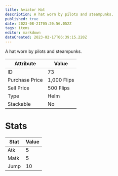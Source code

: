 ```yaml
---
title: Aviator Hat
description: A hat worn by pilots and steampunks.
published: true
date: 2023-08-21T05:20:56.052Z
tags: items
editor: markdown
dateCreated: 2023-02-17T06:39:15.220Z
---
```


A hat worn by pilots and steampunks.

|Attribute|Value|
|-|-|
|ID|73|
|Purchase Price|1,000 Flips|
|Sell Price|500 Flips|
|Type|Helm|
|Stackable|No|

# Stats
|Stat|Value|
|-|-|
|Atk|5|
|Matk|5|
|Jump|10|
